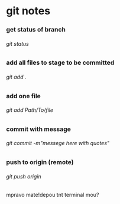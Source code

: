 # git notes
### get status of branch
###### git status
### add all files to stage to be committed
###### git add .
### add one file
###### git add Path/To/file
### commit with message
###### git commit -m"messege here with quotes"
### push to origin (remote)
###### git push origin

mpravo mate!depou tnt terminal mou?
